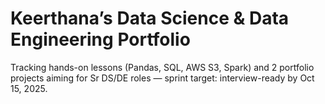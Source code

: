 # Keerthana’s Data Science & Data Engineering Portfolio
Tracking hands-on lessons (Pandas, SQL, AWS S3, Spark) and 2 portfolio projects aiming for Sr DS/DE roles — sprint target: interview-ready by Oct 15, 2025.
